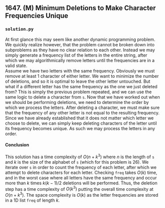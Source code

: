 ## 1647. (M) Minimum Deletions to Make Character Frequencies Unique

### `solution.py`
At first glance this may seem like another dynamic programming problem. We quickly realize however, that the problem cannot be broken down into subproblems as they have no clear relation to each other. Instead we may simply generate a frequency list of the letters in the entire string, after which we may algorithmically remove letters until the frequencies are in a valid state.  
Assume we have two letters with the same frequency. Obviously we must remove at least 1 character of either letter. We want to minimize the number of deletions, and so it is optimal to leave the other letter untouched. But what if a different letter has the same frequency as the one we just deleted from? This is simply the previous problem repeated, and we can use the same logic to delete a character from `s`. Now that we have worked out when we should be performing deletions, we need to determine the order by which we process the letters. After deleting a character, we must make sure that the frequency of any other letter is not equal to the resulting frequency. Since we have already established that it does not matter which letter we choose to delete, we can simply keep deleting characters of the letter until its frequency becomes unique. As such we may process the letters in any order.  

#### Conclusion
This solution has a time complexity of $O(n+k^3)$ where $n$ is the length of `s` and $k$ is the size of the alphabet of `s` (which for this problem is 26). We iterate over `s` in order to count the frequency of each letter, after which we attempt to delete characters for each letter. Checking `freq` takes $O(k)$ time, and in the worst case where all letters have the same frequency and occur more than $k$ times $k(k-1)/2$ deletions will be performed. Thus, the deletion step has a time complexity of $O(k^3)$ putting the overall time complexity at $O(n+k^3)$. The space complexity is $O(k)$ as the letter frequencies are stored in a 1D list `freq` of length $k$.  
  

